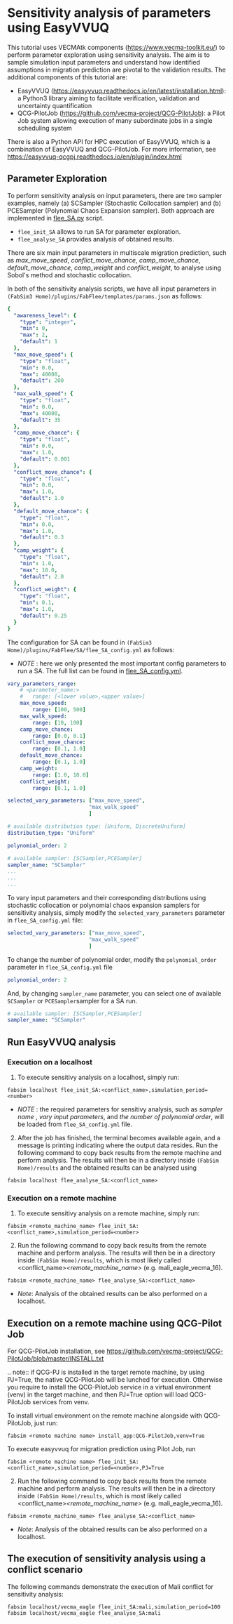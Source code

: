 Sensitivity analysis of parameters using EasyVVUQ
=========

This tutorial uses VECMAtk components (https://www.vecma-toolkit.eu/) to perform parameter exploration using sensitivity analysis. The aim is to sample simulation input parameters and understand how identified assumptions in migration prediction are pivotal to the validation results. The additional components of this tutorial are:

- EasyVVUQ (https://easyvvuq.readthedocs.io/en/latest/installation.html): a Python3 library aiming to facilitate verification, validation and uncertainty quantification
- QCG-PilotJob (https://github.com/vecma-project/QCG-PilotJob): a Pilot Job system allowing execution of many subordinate jobs in a single scheduling system 

There is also a Python API for HPC execution of EasyVVUQ, which is a combination of EasyVVUQ and QCG-PilotJob. For more information, see https://easyvvuq-qcgpj.readthedocs.io/en/plugin/index.html

## Parameter Exploration

To perform sensitivity analysis on input parameters, there are two sampler examples, namely (a) SCSampler (Stochastic Collocation sampler) and (b) PCESampler (Polynomial Chaos Expansion sampler). Both approach are implemented in [flee_SA.py](https://github.com/djgroen/FabFlee/blob/master/flee_SA.py "flee_SA.py") script.
- `flee_init_SA` allows to run SA for parameter exploration.
 - `flee_analyse_SA` provides analysis of obtained results.

There are six main input parameters in multiscale migration prediction, such as _max_move_speed_, _conflict_move_chance_, _camp_move_chance_, _default_move_chance_, _camp_weight_ and _conflict_weight_, to analyse using Sobol's method and stochastic collocation.

In both of the sensitivity analysis scripts, we have all input parameters in ``(FabSim3 Home)/plugins/FabFlee/templates/params.json`` as follows:
```yml
{
  "awareness_level": {
    "type": "integer",
    "min": 0,
    "max": 2,
    "default": 1
  },
  "max_move_speed": {
    "type": "float",
    "min": 0.0,
    "max": 40000,
    "default": 200
  },
  "max_walk_speed": {
    "type": "float",
    "min": 0.0,
    "max": 40000,
    "default": 35
  },
  "camp_move_chance": {
    "type": "float",
    "min": 0.0,
    "max": 1.0,
    "default": 0.001
  },
  "conflict_move_chance": {
    "type": "float",
    "min": 0.0,
    "max": 1.0,
    "default": 1.0
  },
  "default_move_chance": {
    "type": "float",
    "min": 0.0,
    "max": 1.0,
    "default": 0.3
  },
  "camp_weight": {
    "type": "float",
    "min": 1.0,
    "max": 10.0,
    "default": 2.0
  },
  "conflict_weight": {
    "type": "float",
    "min": 0.1,
    "max": 1.0,
    "default": 0.25
  }
}
``` 
The configuration for SA can be found in ``(FabSim3 Home)/plugins/FabFlee/SA/flee_SA_config.yml`` as follows:
 * _NOTE_ : here we only presented the most important config parameters to run a SA. The full list can be found in [flee_SA_config.yml](https://github.com/djgroen/FabFlee/blob/master/SA/flee_SA_config.yml "flee_SA_config.yml").
```yml
vary_parameters_range:
    # <parameter_name:>
    #   range: [<lower value>,<upper value>] 
    max_move_speed:
        range: [100, 500]
    max_walk_speed:
        range: [10, 100]
    camp_move_chance:
        range: [0.0, 0.1]
    conflict_move_chance:
        range: [0.1, 1.0]
    default_move_chance:
        range: [0.1, 1.0]
    camp_weight:
        range: [1.0, 10.0]
    conflict_weight:
        range: [0.1, 1.0]

selected_vary_parameters: ["max_move_speed",
                          "max_walk_speed"
                          ]

# available distribution type: [Uniform, DiscreteUniform]
distribution_type: "Uniform"

polynomial_order: 2

# available sampler: [SCSampler,PCESampler]
sampler_name: "SCSampler"
...
...
...
```
To vary input parameters and their corresponding distributions using stochastic collocation or polynomial chaos expansion samplers for sensitivity analysis, simply modify the `selected_vary_parameters` parameter in `flee_SA_config.yml` file:
```yml 
selected_vary_parameters: ["max_move_speed",
                          "max_walk_speed"
                          ]
```
To change the number of polynomial order, modify the  `polynomial_order` parameter in `flee_SA_config.yml` file

```yml 
polynomial_order: 2
```
And, by changing `sampler_name` parameter, you can select one of available `SCSampler` or `PCESampler`sampler for a SA run.
```yml 
# available sampler: [SCSampler,PCESampler]
sampler_name: "SCSampler"
```

## Run EasyVVUQ analysis 

### Execution on a localhost

1. To execute sensitivy analysis on a localhost, simply run:

```
fabsim localhost flee_init_SA:<conflict_name>,simulation_period=<number>
```
* _NOTE_ : the required parameters for sensitivy analysis, such as _sampler name_ , _vary input parameters_, and _the number of polynomial order_, will be loaded from `flee_SA_config.yml` file.

2. After the job has finished, the terminal becomes available again, and a message is printing indicating where the output data resides. Run the following command to copy back results from the remote machine and perform analysis. The results will then be in a directory inside `(FabSim Home)/results` and the obtained results can be analysed using 

```
fabsim localhost flee_analyse_SA:<conflict_name>
```    


### Execution on a remote machine

1. To execute sensitivy analysis on a remote machine, simply run:
```
fabsim <remote_machine_name> flee_init_SA:<conflict_name>,simulation_period=<number>
```


2. Run the following command to copy back results from the remote machine and perform analysis. The results will then be in a directory inside ``(FabSim Home)/results``, which is most likely called <conflict_name>_<remote_machine_name>_<number> (e.g. mali_eagle_vecma_16).
```
fabsim <remote_machine_name> flee_analyse_SA:<conflict_name>
```
* _Note_: Analysis of the obtained results can be also performed on a localhost.


## Execution on a remote machine using QCG-Pilot Job

For QCG-PilotJob installation, see https://github.com/vecma-project/QCG-PilotJob/blob/master/INSTALL.txt 

.. note:: if QCG-PJ is installed in the target remote machine, by using PJ=True, the native QCG-PilotJob will be lunched for execution. Otherwise you require to install the QCG-PilotJob service in a virtual environment (venv) in the target machine, and then PJ=True option will load QCG-PilotJob services from venv. 

To install virtual environment on the remote machine alongside with QCG-PilotJob, just run: 

```
fabsim <remote machine name> install_app:QCG-PilotJob,venv=True
```

To execute easyvvuq for migration prediction using Pilot Job, run

```
fabsim <remote machine name> flee_init_SA:<conflict_name>,simulation_period=<number>,PJ=True
```
 

2. Run the following command to copy back results from the remote machine and perform analysis. The results will then be in a directory inside ``(FabSim Home)/results``, which is most likely called <conflict_name>_<remote_machine_name>_<number> (e.g. mali_eagle_vecma_16).

```
fabsim <remote_machine_name> flee_analyse_SA:<conflict_name>
```  
* _Note_: Analysis of the obtained results can be also performed on a localhost.


## The execution of sensitivity analysis using a conflict scenario

The following commands demonstrate the execution of Mali conflict for sensitivity analysis: 
```
fabsim localhost/vecma_eagle flee_init_SA:mali,simulation_period=100
fabsim localhost/vecma_eagle flee_analyse_SA:mali
```
